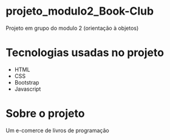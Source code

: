 # projeto_modulo2_Book-Club
Projeto em grupo do modulo 2 (orientação à objetos)

# Tecnologias usadas no projeto

- HTML
- CSS
- Bootstrap
- Javascript

# Sobre o projeto
Um e-comerce de livros de programação

